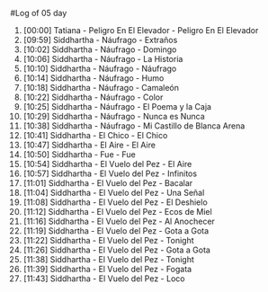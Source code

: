 #Log of 05 day

1. [00:00] Tatiana - Peligro En El Elevador - Peligro En El Elevador
1. [09:59] Siddhartha - Náufrago - Extraños
1. [10:02] Siddhartha - Náufrago - Domingo
1. [10:06] Siddhartha - Náufrago - La Historia
1. [10:10] Siddhartha - Náufrago - Náufrago
1. [10:14] Siddhartha - Náufrago - Humo
1. [10:18] Siddhartha - Náufrago - Camaleón
1. [10:22] Siddhartha - Náufrago - Color
1. [10:25] Siddhartha - Náufrago - El Poema y la Caja
1. [10:29] Siddhartha - Náufrago - Nunca es Nunca
1. [10:38] Siddhartha - Náufrago - Mi Castillo de Blanca Arena
1. [10:41] Siddhartha - El Chico - El Chico
1. [10:47] Siddhartha - El Aire - El Aire
1. [10:50] Siddhartha - Fue - Fue
1. [10:54] Siddhartha - El Vuelo del Pez - El Aire
1. [10:57] Siddhartha - El Vuelo del Pez - Infinitos
1. [11:01] Siddhartha - El Vuelo del Pez - Bacalar
1. [11:04] Siddhartha - El Vuelo del Pez - Una Señal
1. [11:08] Siddhartha - El Vuelo del Pez - El Deshielo
1. [11:12] Siddhartha - El Vuelo del Pez - Ecos de Miel
1. [11:16] Siddhartha - El Vuelo del Pez - Al Anochecer
1. [11:19] Siddhartha - El Vuelo del Pez - Gota a Gota
1. [11:22] Siddhartha - El Vuelo del Pez - Tonight
1. [11:26] Siddhartha - El Vuelo del Pez - Gota a Gota
1. [11:38] Siddhartha - El Vuelo del Pez - Tonight
1. [11:39] Siddhartha - El Vuelo del Pez - Fogata
1. [11:43] Siddhartha - El Vuelo del Pez - Loco
